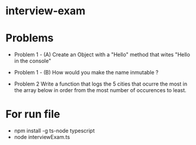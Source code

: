 # interview-exam

# Problems

 * Problem 1 - (A)
  Create an Object with a "Hello" method that wites "Hello <name> in  the console"

 * Problem 1 - (B)
  How would you make the name inmutable ?



 * Problem 2
   Write a function that logs the 5 cities that ocurre the most in the array below in order from the most number of occurences to least.


# For run file

* npm install -g ts-node typescript
* node interviewExam.ts
